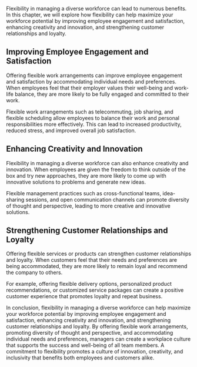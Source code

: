 
Flexibility in managing a diverse workforce can lead to numerous benefits. In this chapter, we will explore how flexibility can help maximize your workforce potential by improving employee engagement and satisfaction, enhancing creativity and innovation, and strengthening customer relationships and loyalty.

Improving Employee Engagement and Satisfaction
----------------------------------------------

Offering flexible work arrangements can improve employee engagement and satisfaction by accommodating individual needs and preferences. When employees feel that their employer values their well-being and work-life balance, they are more likely to be fully engaged and committed to their work.

Flexible work arrangements such as telecommuting, job sharing, and flexible scheduling allow employees to balance their work and personal responsibilities more effectively. This can lead to increased productivity, reduced stress, and improved overall job satisfaction.

Enhancing Creativity and Innovation
-----------------------------------

Flexibility in managing a diverse workforce can also enhance creativity and innovation. When employees are given the freedom to think outside of the box and try new approaches, they are more likely to come up with innovative solutions to problems and generate new ideas.

Flexible management practices such as cross-functional teams, idea-sharing sessions, and open communication channels can promote diversity of thought and perspective, leading to more creative and innovative solutions.

Strengthening Customer Relationships and Loyalty
------------------------------------------------

Offering flexible services or products can strengthen customer relationships and loyalty. When customers feel that their needs and preferences are being accommodated, they are more likely to remain loyal and recommend the company to others.

For example, offering flexible delivery options, personalized product recommendations, or customized service packages can create a positive customer experience that promotes loyalty and repeat business.

In conclusion, flexibility in managing a diverse workforce can help maximize your workforce potential by improving employee engagement and satisfaction, enhancing creativity and innovation, and strengthening customer relationships and loyalty. By offering flexible work arrangements, promoting diversity of thought and perspective, and accommodating individual needs and preferences, managers can create a workplace culture that supports the success and well-being of all team members. A commitment to flexibility promotes a culture of innovation, creativity, and inclusivity that benefits both employees and customers alike.
